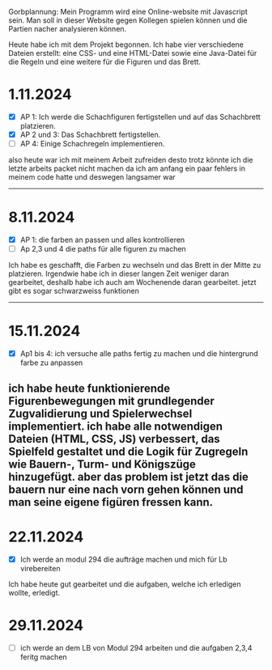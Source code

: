 Gorbplannung:
Mein Programm wird eine Online-website mit Javascript sein. Man soll in dieser Website gegen Kollegen spielen können und die Partien nacher analysieren können.

Heute habe ich mit dem Projekt begonnen. Ich habe vier verschiedene Dateien erstellt: eine CSS- und eine HTML-Datei sowie eine Java-Datei für die Regeln und eine weitere für die Figuren und das Brett.

# 1.11.2024
- [x] AP 1: Ich werde die Schachfiguren fertigstellen und auf das Schachbrett platzieren.  
- [x] AP 2 und 3: Das Schachbrett fertigstellen.  
- [ ] AP 4: Einige Schachregeln implementieren.

also heute war ich mit meinem Arbeit zufreiden desto trotz könnte ich die letzte arbeits packet nicht machen da ich am anfang ein paar fehlers in meinem code hatte und deswegen langsamer war

---
# 8.11.2024
- [x] AP 1: die farben an passen und   alles kontrollieren
- [ ] Ap 2,3 und 4 die paths für alle figuren zu machen
      
Ich habe es geschafft, die Farben zu wechseln und das Brett in der Mitte zu platzieren. Irgendwie habe ich in dieser langen Zeit weniger daran gearbeitet, deshalb habe ich auch am Wochenende daran gearbeitet. jetzt gibt es sogar schwarzweiss funktionen

---
# 15.11.2024

- [x] Ap1 bis 4: ich versuche alle paths fertig zu machen und die hintergrund farbe zu anpassen

ich habe heute funktionierende Figurenbewegungen mit grundlegender Zugvalidierung und Spielerwechsel implementiert. ich habe alle notwendigen Dateien (HTML, CSS, JS) verbessert, das Spielfeld gestaltet und die Logik für Zugregeln wie Bauern-, Turm- und Königszüge hinzugefügt. aber das problem ist jetzt das die bauern nur eine nach vorn gehen können und man seine eigene figüren fressen kann.
---
# 22.11.2024 
- [x] Ich werde an modul 294 die aufträge machen und mich für Lb virebereiten

Ich habe heute gut gearbeitet und die aufgaben, welche ich erledigen wollte, erledigt.

# 29.11.2024
- [ ] ich werde an dem LB von Modul 294 arbeiten und die aufgaben 2,3,4 feritg machen






